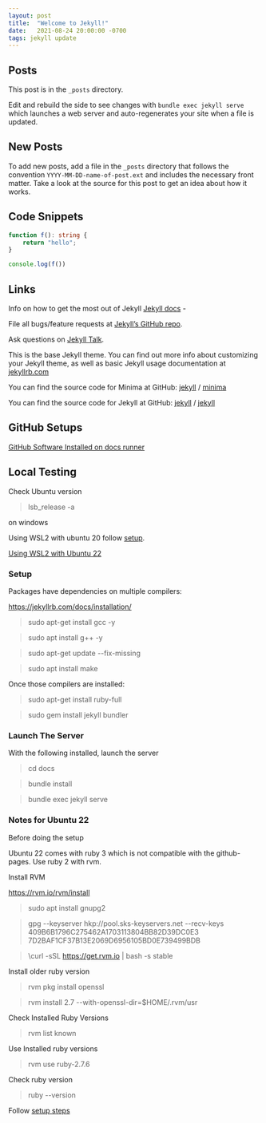 ```yaml
---
layout: post
title:  "Welcome to Jekyll!"
date:   2021-08-24 20:00:00 -0700
tags: jekyll update
---
```


## Posts

This post is in the `_posts` directory.

Edit and rebuild the side to see changes with `bundle exec jekyll serve` which launches a web server and auto-regenerates your site when a file is updated.

## New Posts

To add new posts, add a file in the `_posts` directory that follows the convention `YYYY-MM-DD-name-of-post.ext` and includes the necessary front matter. Take a look at the source for this post to get an idea about how it works.

## Code Snippets

```typescript
function f(): string {
    return "hello";
}

console.log(f())
```

## Links

Info on how to get the most out of Jekyll [Jekyll docs][jekyll-docs] - 

File all bugs/feature requests at [Jekyll’s GitHub repo][jekyll-gh].

Ask questions on [Jekyll Talk][jekyll-talk].

[jekyll-docs]: https://jekyllrb.com/docs/home
[jekyll-gh]:   https://github.com/jekyll/jekyll
[jekyll-talk]: https://talk.jekyllrb.com/

This is the base Jekyll theme. You can find out more info about customizing your Jekyll theme, as well as basic Jekyll usage documentation at [jekyllrb.com](https://jekyllrb.com/)

You can find the source code for Minima at GitHub:
[jekyll][jekyll-organization] /
[minima](https://github.com/jekyll/minima)

You can find the source code for Jekyll at GitHub:
[jekyll][jekyll-organization] /
[jekyll](https://github.com/jekyll/jekyll)


[jekyll-organization]: https://github.com/jekyll

## GitHub Setups

[GitHub Software Installed on docs runner](https://github.com/actions/runner-images/blob/ubuntu20/20220905.1/images/linux/Ubuntu2004-Readme.md)

## Local Testing

Check Ubuntu version

> lsb_release -a

on windows 

Using WSL2 with ubuntu 20 follow [setup](#setup).

[Using WSL2 with Ubuntu 22](#notes-for-ubuntu-22)

### Setup

Packages have dependencies on multiple compilers:

https://jekyllrb.com/docs/installation/

> sudo apt-get install gcc -y

> sudo apt install g++ -y

> sudo apt-get update --fix-missing

> sudo apt install make

Once those compilers are installed:

> sudo apt-get install ruby-full

> sudo gem install jekyll bundler

### Launch The Server

With the following installed, launch the server

> cd docs

> bundle install

> bundle exec jekyll serve

### Notes for Ubuntu 22

Before doing the setup

Ubuntu 22 comes with ruby 3 which is not compatible with the github-pages. Use ruby 2 with rvm.

Install RVM

https://rvm.io/rvm/install

> sudo apt install gnupg2

> gpg --keyserver hkp://pool.sks-keyservers.net --recv-keys 409B6B1796C275462A1703113804BB82D39DC0E3 7D2BAF1CF37B13E2069D6956105BD0E739499BDB

> \curl -sSL https://get.rvm.io | bash -s stable

Install older ruby version

> rvm pkg install openssl

> rvm install 2.7 --with-openssl-dir=$HOME/.rvm/usr

Check Installed Ruby Versions

> rvm list known

Use Installed ruby versions

> rvm use ruby-2.7.6

Check ruby version

> ruby --version

Follow [setup steps](#setup)